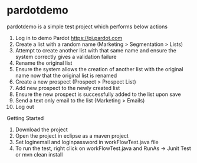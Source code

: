 # pardotdemo

pardotdemo is a simple test project which performs below actions

1. Log in to demo Pardot https://pi.pardot.com
2. Create a list with a random name (Marketing > Segmentation > Lists)
3. Attempt to create another list with that same name and ensure the system correctly gives a validation failure
4. Rename the original list
5. Ensure the system allows the creation of another list with the original name now that the original list is renamed
6. Create a new prospect (Prospect > Prospect List)
7. Add new prospect to the newly created list
8. Ensure the new prospect is successfully added to the list upon save
9. Send a text only email to the list (Marketing > Emails)
10. Log out

Getting Started

1. Download the project
2. Open the project in eclipse as a maven project
3. Set loginemail and loginpassword in workFlowTest.java file
4. To run the test, right click on workFlowTest.java and RunAs -> Junit Test or mvn clean install 
